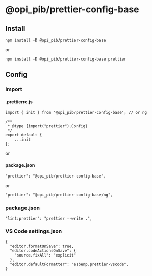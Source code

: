 # @opi_pib/prettier-config-base

## Install

```
npm install -D @opi_pib/prettier-config-base
```

or

```
npm install -D @opi_pib/prettier-config-base prettier
```

## Config

### Import

#### .prettierrc.js

```
import { init } from '@opi_pib/prettier-config-base'; // or ng

/**
 * @type {import("prettier").Config}
 */
export default {
	...init
};

```

or

#### package.json

```
"prettier": "@opi_pib/prettier-config-base",
```

or

```
"prettier": "@opi_pib/prettier-config-base/ng",
```

### package.json

```
"lint:prettier": "prettier --write .",
```

### VS Code settings.json

```
{
  "editor.formatOnSave": true,
  "editor.codeActionsOnSave": {
    "source.fixAll": "explicit"
  },
  "editor.defaultFormatter": "esbenp.prettier-vscode",
}
```
